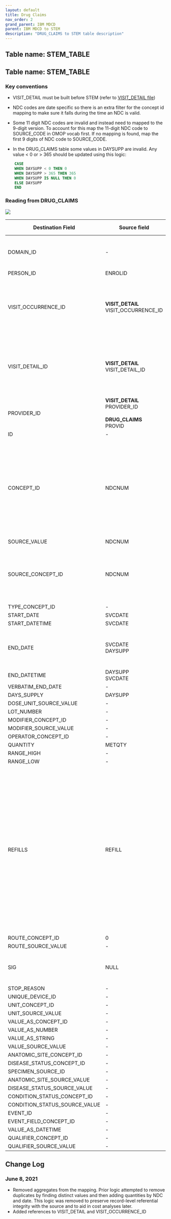 ```yaml
---
layout: default
title: Drug Claims
nav_order: 2
grand_parent: IBM MDCD
parent: IBM MDCD to STEM
description: "DRUG_CLAIMS to STEM table description"
---
```


## Table name: **STEM_TABLE**

## Table name: **STEM_TABLE**

### Key conventions

* VISIT_DETAIL must be built before STEM (refer to [VISIT_DETAIL file](https://ohdsi.github.io/ETL-LambdaBuilder/IBM_MDCD/MDCD_visit_detail.html))

* NDC codes are date specific so there is an extra filter for the concept id mapping to make sure it falls during the time an NDC is valid.

* Some 11 digit NDC codes are invalid and instead need to mapped to the 9-digit version. To account for this map the 11-digit NDC code to SOURCE_CODE in OMOP vocab first. If no mapping is found, map the first 9 digits of NDC code to SOURCE_CODE.

* In the DRUG_CLAIMS table some values in DAYSUPP are invalid. Any value < 0 or > 365 should be updated using this logic:

```sql
    CASE
    WHEN DAYSUPP < 0 THEN 0
    WHEN DAYSUPP > 365 THEN 365
    WHEN DAYSUPP IS NULL THEN 0
    ELSE DAYSUPP
    END
```

### Reading from **DRUG_CLAIMS**

![](images/image6.png)

| Destination Field | Source field | Logic | Comment field |
| --- | --- | --- | --- |
| DOMAIN_ID | - | This should be the domain_id of the standard concept in the CONCEPT_ID field. If a code is mapped to CONCEPT_ID 0, put the domain_id as Observation | - |
| PERSON_ID | ENROLID | - | - |
| VISIT_OCCURRENCE_ID | **VISIT_DETAIL**<br>VISIT_OCCURRENCE_ID | NULL | The mail order records will not have a VISIT_DETAIL to link back to. In that case set to NULL |
| VISIT_DETAIL_ID | **VISIT_DETAIL**<br>VISIT_DETAIL_ID | NULL | The mail order records will not have a VISIT_DETAIL to link back to. In that case set to NULL |
| PROVIDER_ID | **VISIT_DETAIL**<br>PROVIDER_ID<br><br>**DRUG_CLAIMS**<br>PROVID | - | - |
| ID | - | System generated. | - |
| CONCEPT_ID | NDCNUM | Use the <a href="https://ohdsi.github.io/CommonDataModel/sqlScripts.html">Source-to-Standard Query</a><BR />Use the filter:<BR />`WHERE SOURCE_VOCABULARY_ID IN ('NDC')`<br />`AND TARGET_STANDARD_CONCEPT = 'S'`<br />`AND TARGET_INVALID_REASON IS NULL`<br />`AND SVCDATE BETWEEN SOURCE_VALID_START_DATE AND SOURCE_VALID_END_DATE`<BR /><BR />NDCs are a date centric vocabulary, so we need to check that we are using the NDC from the right time. | - |
| SOURCE_VALUE | NDCNUM | - | - |
| SOURCE_CONCEPT_ID | NDCNUM | Use the <a href="https://ohdsi.github.io/CommonDataModel/sqlScripts.html">Source-to-Source Query</a><BR />Use the filter:<BR />`WHERE SOURCE_VOCABULARY_ID IN ('NDC')`<br />`AND TARGET_VOCABULARY_ID IN ('NDC')`<br />`AND SVCDATE BETWEEN SOURCE_VALID_START_DATE AND SOURCE_VALID_END_DATE` | - |
| TYPE_CONCEPT_ID | - | Set to `32869` (Pharmacy claim) | - |
| START_DATE | SVCDATE | - | - |
| START_DATETIME | SVCDATE | SVCDATE + Midnight  | - |
| END_DATE | SVCDATE<br>DAYSUPP | DRUG_EXPOSURE_END_DATE = SVCDATE + SUM(DAYSUPP) - 1 <br><br> If DAYSUPP is NULL set to DRUG_EXPOSURE_START_DATE | - |
| END_DATETIME | DAYSUPP<br>SVCDATE | Date calculated for END_DATE + Midnight | - |
| VERBATIM_END_DATE | - | NULL | - |
| DAYS_SUPPLY | DAYSUPP | DAYSUPP | - |
| DOSE_UNIT_SOURCE_VALUE | - | NULL | - |
| LOT_NUMBER | - | NULL | - |
| MODIFIER_CONCEPT_ID | - | 0 | - |
| MODIFIER_SOURCE_VALUE | - | NULL | - |
| OPERATOR_CONCEPT_ID | - | 0 | - |
| QUANTITY | METQTY | METQTY | - |
| RANGE_HIGH | - | NULL | - |
| RANGE_LOW | - | NULL | - |
| REFILLS | REFILL | - | OMOP defines this column as the number of refills after the initial prescription.<BR>The initial prescription is not counted, values start with 0.<BR><BR>REFILL from **DRUG_CLAIM** is defined as a number indicating whether this is the original prescription (0) or the refill number (e.g. 1, 2, etc.). |
| ROUTE_CONCEPT_ID | 0 | - | -|
| ROUTE_SOURCE_VALUE | - | NULL | - |
| SIG | NULL | - | "Sig" is short for the Latin, signetur, or "let it be labeled." |
| STOP_REASON | - | NULL | - |
| UNIQUE_DEVICE_ID | - | NULL | - |
| UNIT_CONCEPT_ID | - | 0 | - |
| UNIT_SOURCE_VALUE | - | NULL | - |
| VALUE_AS_CONCEPT_ID | - | 0 | - |
| VALUE_AS_NUMBER | - | NULL | - |
| VALUE_AS_STRING | - | NULL | - |
| VALUE_SOURCE_VALUE | - | NULL | - |
| ANATOMIC_SITE_CONCEPT_ID | - | 0 | - |
| DISEASE_STATUS_CONCEPT_ID | - | 0 | - |
| SPECIMEN_SOURCE_ID | - | NULL | - |
| ANATOMIC_SITE_SOURCE_VALUE | - | NULL | - |
| DISEASE_STATUS_SOURCE_VALUE | - | NULL | - |
| CONDITION_STATUS_CONCEPT_ID | - | 0 | - |
| CONDITION_STATUS_SOURCE_VALUE | - | NULL | - |
| EVENT_ID | - | NULL | - |
| EVENT_FIELD_CONCEPT_ID | - | 0 | - |
| VALUE_AS_DATETIME | - | NULL | - |
| QUALIFIER_CONCEPT_ID | - | 0 | - |
| QUALIFIER_SOURCE_VALUE | - | NULL | - |

## Change Log

### June 8, 2021
* Removed aggregates from the mapping. Prior logic attempted to remove duplicates by finding distinct values and then adding quantities by NDC and date. This logic was removed to preserve record-level referential integrity with the source and to aid in cost analyses later.
* Added references to VISIT_DETAIL and VISIT_OCCURRENCE_ID 